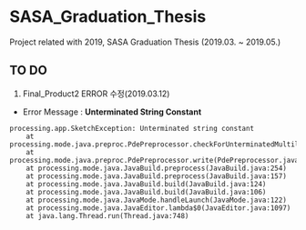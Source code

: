 # SASA_Graduation_Thesis
Project related with 2019, SASA Graduation Thesis (2019.03. ~ 2019.05.)  

## TO DO  
1) Final_Product2 ERROR 수정(2019.03.12)  
- Error Message : **Unterminated String Constant**  
<pre><code>processing.app.SketchException: Unterminated string constant
	at processing.mode.java.preproc.PdePreprocessor.checkForUnterminatedMultilineComment(PdePreprocessor.java:850)
	at processing.mode.java.preproc.PdePreprocessor.write(PdePreprocessor.java:925)
	at processing.mode.java.JavaBuild.preprocess(JavaBuild.java:254)
	at processing.mode.java.JavaBuild.preprocess(JavaBuild.java:157)
	at processing.mode.java.JavaBuild.build(JavaBuild.java:124)
	at processing.mode.java.JavaBuild.build(JavaBuild.java:106)
	at processing.mode.java.JavaMode.handleLaunch(JavaMode.java:122)
	at processing.mode.java.JavaEditor.lambda$0(JavaEditor.java:1097)
	at java.lang.Thread.run(Thread.java:748)
</code></pre>

